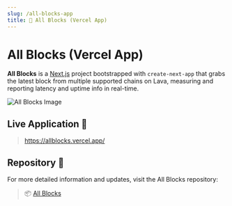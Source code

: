 ```yaml
---
slug: /all-blocks-app
title: 🧱 All Blocks (Vercel App)
---
```


# All Blocks (Vercel App)

**All Blocks** is a [Next.js](https://nextjs.org/) project bootstrapped with `create-next-app` that grabs the latest block from multiple supported chains on Lava, measuring and reporting latency and uptime info in real-time. 

![All Blocks Image](/img/tutorial/sdk/demo_app/all_blocks_ui.png)

## Live Application 📱

> https://allblocks.vercel.app/

## Repository 🧰

For more detailed information and updates, visit the All Blocks repository:

> 📦 [All Blocks](https://github.com/gilxgil/allblocks)


